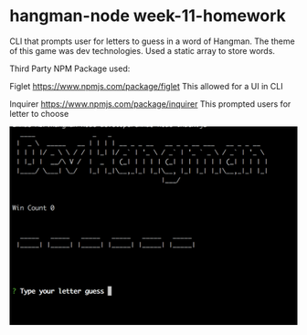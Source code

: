 # hangman-node week-11-homework

CLI that prompts user for letters to guess in a word of Hangman. The theme of this game was dev technologies. Used a static array to store words. 

Third Party NPM Package used:

Figlet
https://www.npmjs.com/package/figlet
This allowed for a UI in CLI

Inquirer
https://www.npmjs.com/package/inquirer
This prompted users for letter to choose

![screenshot](screenshot/app.jpg?raw=true "Hangman")

